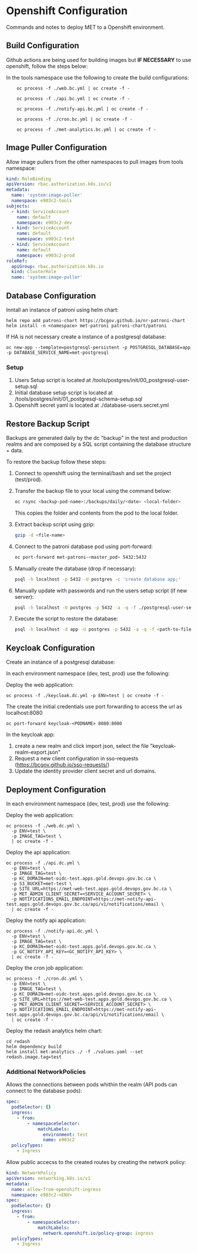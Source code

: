 # Openshift Configuration

Commands and notes to deploy MET to a Openshift environment.

## Build Configuration

Github actions are being used for building images but **IF NECESSARY** to use openshift, 
follow the steps below:

In the tools namespace use the following to create the build configurations:

```
    oc process -f ./web.bc.yml | oc create -f -
```

```
    oc process -f ./api.bc.yml | oc create -f -
```

```
    oc process -f ./notify-api.bc.yml | oc create -f -
```

```
    oc process -f ./cron.bc.yml | oc create -f -
```

```
    oc process -f ./met-analytics.bc.yml | oc create -f -
```

## Image Puller Configuration

Allow image pullers from the other namespaces to pull images from tools namespace:

```yaml
kind: RoleBinding
apiVersion: rbac.authorization.k8s.io/v1
metadata:
  name: 'system:image-puller'
  namespace: e903c2-tools
subjects:
  - kind: ServiceAccount
    name: default
    namespace: e903c2-dev
  - kind: ServiceAccount
    name: default
    namespace: e903c2-test
  - kind: ServiceAccount
    name: default
    namespace: e903c2-prod
roleRef:
  apiGroup: rbac.authorization.k8s.io
  kind: ClusterRole
  name: 'system:image-puller'
```

## Database Configuration

Inntall an instance of patroni using helm chart:

```
helm repo add patroni-chart https://bcgov.github.io/nr-patroni-chart
helm install -n <namespace> met-patroni patroni-chart/patroni
```

If HA is not necessary create a instance of a postgresql database:

```
oc new-app --template=postgresql-persistent -p POSTGRESQL_DATABASE=app -p DATABASE_SERVICE_NAME=met-postgresql
```

### Setup

1. Users Setup script is located at /tools/postgres/init/00_postgresql-user-setup.sql
1. Initial database setup script is located at /tools/postgres/init/01_postgresql-schema-setup.sql
1. Openshift secret yaml is located at ./database-users.secret.yml

## Restore Backup Script

Backups are generated daily by the dc "backup" in the test and production realms and are composed by a SQL script containing the database structure + data.

To restore the backup follow these steps:

1. Connect to openshift using the terminal/bash and set the project (test/prod).
1. Transfer the backup file to your local using the command below:

    ```bash
    oc rsync <backup-pod-name>:/backups/daily/<date> <local-folder>
    ```

    This copies the folder and contents from the pod to the local folder.

1. Extract backup script using gzip:

    ```bash
    gzip -d <file-name>
    ```

1. Connect to the patroni database pod using port-forward:

    ```bash
    oc port-forward met-patroni-<master_pod> 5432:5432
    ```

1. Manually create the database (drop if necessary):

    ```bash
    psql -h localhost -p 5432 -U postgres -c 'create database app;'
    ```

1. Manually update with passwords and run the users setup script (if new server):

    ```bash
    psql -h localhost -U postgres -p 5432 -a -q -f ./postgresql-user-setup.sql
    ```

1. Execute the script to restore the database:

    ```bash
    psql -h localhost -d app -U postgres -p 5432 -a -q -f <path-to-file>
    ```

## Keycloak Configuration

Create an instance of a postgresql database:

In each environment namespace (dev, test, prod) use the following:

Deploy the web application:
```
oc process -f ./keycloak.dc.yml -p ENV=test | oc create -f -
```

The create the initial credentials use port forwarding to access the url as localhost:8080
```
oc port-forward keycloak-<PODNAME> 8080:8080
```

In the keycloak app:
1. create a new realm and click import json, select the file "keycloak-realm-export.json"
1. Request a new client configuration in sso-requests (https://bcgov.github.io/sso-requests/)
1. Update the identity provider client secret and url domains.


## Deployment Configuration

In each environment namespace (dev, test, prod) use the following:

Deploy the web application:
```
oc process -f ./web.dc.yml \
  -p ENV=test \
  -p IMAGE_TAG=test \
  | oc create -f -
```

Deploy the api application:
```
oc process -f ./api.dc.yml \
  -p ENV=test \
  -p IMAGE_TAG=test \
  -p KC_DOMAIN=met-oidc-test.apps.gold.devops.gov.bc.ca \
  -p S3_BUCKET=met-test \
  -p SITE_URL=https://met-web-test.apps.gold.devops.gov.bc.ca \
  -p MET_ADMIN_CLIENT_SECRET=<SERVICE_ACCOUNT_SECRET> \
  -p NOTIFICATIONS_EMAIL_ENDPOINT=https://met-notify-api-test.apps.gold.devops.gov.bc.ca/api/v1/notifications/email \
  | oc create -f -

```

Deploy the notify api application:
```
oc process -f ./notify-api.dc.yml \
  -p ENV=test \
  -p IMAGE_TAG=test \
  -p KC_DOMAIN=met-oidc-test.apps.gold.devops.gov.bc.ca \
  -p GC_NOTIFY_API_KEY=<GC_NOTIFY_API_KEY> \
  | oc create -f -

```

Deploy the cron job application:
```
oc process -f ./cron.dc.yml \
  -p ENV=test \
  -p IMAGE_TAG=test \
  -p KC_DOMAIN=met-oidc-test.apps.gold.devops.gov.bc.ca \
  -p SITE_URL=https://met-web-test.apps.gold.devops.gov.bc.ca \
  -p MET_ADMIN_CLIENT_SECRET=<SERVICE_ACCOUNT_SECRET> \
  -p NOTIFICATIONS_EMAIL_ENDPOINT=https://met-notify-api-test.apps.gold.devops.gov.bc.ca/api/v1/notifications/email \
  | oc create -f -

```

Deploy the redash analytics helm chart:
```
cd redash
helm dependency build
helm install met-analytics ./ -f ./values.yaml --set redash.image.tag=test
```


### Additional NetworkPolicies

Allows the connections between pods whithin the realm (API pods can connect to the database pods):

```yaml
spec:
  podSelector: {}
  ingress:
    - from:
        - namespaceSelector:
            matchLabels:
              environment: test
              name: e903c2
  policyTypes:
    - Ingress
```

Allow public accecss to the created routes by creating the network policy:

```yaml
kind: NetworkPolicy
apiVersion: networking.k8s.io/v1
metadata:
  name: allow-from-openshift-ingress
  namespace: e903c2-<ENV>
spec:
  podSelector: {}
  ingress:
    - from:
        - namespaceSelector:
            matchLabels:
              network.openshift.io/policy-group: ingress
  policyTypes:
    - Ingress
```

